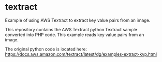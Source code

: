 # textract
Example of using AWS Textract to extract key value pairs from an image.

This repository contains the AWS Textract python Textract sample converted into PHP code. This example reads key value pairs from an image.

The original python code is located here: https://docs.aws.amazon.com/textract/latest/dg/examples-extract-kvp.html
